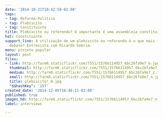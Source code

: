 ```yaml
---
date: '2014-10-31T10:42:58-02:00'
tags:
- tag: Reforma-Política
- tag: Plebiscito
- tag: Constituinte
title: Plebiscito ou referendo? O importante é uma assembleia constituinte
hat: Constituinte
support_line: A utilização de um plebiscito ou referendo é o que mais importa nesse
  debate? Entrevista com Ricardo Gebrim.
menu: projeto popular
layout: post
files:
- link: http://farm8.staticflickr.com/7551/15766114957_6bc26fa9e7_b.jpg
  thumbnail: http://farm8.staticflickr.com/7551/15766114957_6bc26fa9e7_t.jpg
  medium: http://farm8.staticflickr.com/7551/15766114957_6bc26fa9e7_z.jpg
  small: http://farm8.staticflickr.com/7551/15766114957_6bc26fa9e7_n.jpg
  title: plebiscito!_0.jpg
  "$$hashKey": '157'
created_date: '2014-12-05T10:48:11-02:00'
published: true
images_hd: http://farm8.staticflickr.com/7551/15766114957_6bc26fa9e7_n.jpg
label: interviews

---
```

